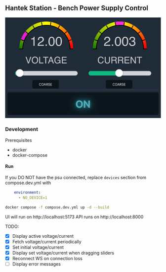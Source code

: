 ## Hantek Station - Bench Power Supply Control


![screenshot](screenshot.png)

### Development

Prerequisites

- docker
- docker-compose

#### Run

If you DO NOT have the psu connected, replace `devices` section from compose.dev.yml with 

```yaml
    environment:
      - NO_DEVICE=1
```

```bash
docker compose -f compose.dev.yml up -d --build
```

UI will run on http://localhost:5173 
API runs on http://localhost:8000


TODO:

- [x] Display active voltage/current
- [x] Fetch voltage/current periodically
- [x] Set initial voltage/current
- [x] Display set voltage/current when dragging sliders
- [x] Reconnect WS on connection loss
- [ ] Display error messages